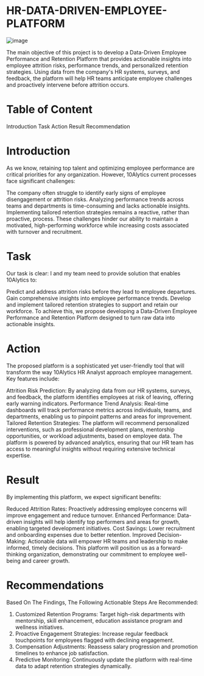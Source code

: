 # HR-DATA-DRIVEN-EMPLOYEE-PLATFORM

![image](https://github.com/user-attachments/assets/2e52a952-c65e-46bb-9b8e-51180389c5cd)

The main objective of this project is to develop a
Data-Driven Employee Performance and
Retention Platform that provides actionable
insights into employee attrition risks,
performance trends, and personalized retention
strategies. Using data from the company's HR
systems, surveys, and feedback, the platform will
help HR teams anticipate employee challenges
and proactively intervene before attrition occurs.

# Table of Content
Introduction
Task
Action
Result
Recommendation

# Introduction
As we know, retaining top talent and optimizing employee performance are critical priorities for any organization. However, 10Alytics current processes face significant challenges:

The company often struggle to identify early signs of employee disengagement or attrition risks.
Analyzing performance trends across teams and departments is time-consuming and lacks actionable insights.
Implementing tailored retention strategies remains a reactive, rather than proactive, process.
These challenges hinder our ability to maintain a motivated, high-performing workforce while increasing costs associated with turnover and recruitment.

# Task
Our task is clear: I and my team need to provide solution that enables 10Alytics to:

Predict and address attrition risks before they lead to employee departures.
Gain comprehensive insights into employee performance trends.
Develop and implement tailored retention strategies to support and retain our workforce.
To achieve this, we propose developing a Data-Driven Employee Performance and Retention Platform designed to turn raw data into actionable insights.

# Action
The proposed platform is a sophisticated yet user-friendly tool that will transform the way 10Alytics HR Analyst approach employee management. Key features include:

Attrition Risk Prediction: By analyzing data from our HR systems, surveys, and feedback, the platform identifies employees at risk of leaving, offering early warning indicators.
Performance Trend Analysis: Real-time dashboards will track performance metrics across individuals, teams, and departments, enabling us to pinpoint patterns and areas for improvement.
Tailored Retention Strategies: The platform will recommend personalized interventions, such as professional development plans, mentorship opportunities, or workload adjustments, based on employee data.
The platform is powered by advanced analytics, ensuring that our HR team has access to meaningful insights without requiring extensive technical expertise.

# Result
By implementing this platform, we expect significant benefits:

Reduced Attrition Rates: Proactively addressing employee concerns will improve engagement and reduce turnover.
Enhanced Performance: Data-driven insights will help identify top performers and areas for growth, enabling targeted development initiatives.
Cost Savings: Lower recruitment and onboarding expenses due to better retention.
Improved Decision-Making: Actionable data will empower HR teams and leadership to make informed, timely decisions.
This platform will position us as a forward-thinking organization, demonstrating our commitment to employee well-being and career growth.

# Recommendations
Based On The Findings, The Following Actionable Steps Are Recommended:
1. Customized Retention Programs: Target high-risk departments with mentorship, skill enhancement, education assistance program and wellness initiatives.
2. Proactive Engagement Strategies: Increase regular feedback touchpoints for employees flagged with declining engagement.
3. Compensation Adjustments: Reassess salary progression and promotion timelines to enhance job satisfaction.
4. Predictive Monitoring: Continuously update the platform with real-time data to adapt retention strategies dynamically.

